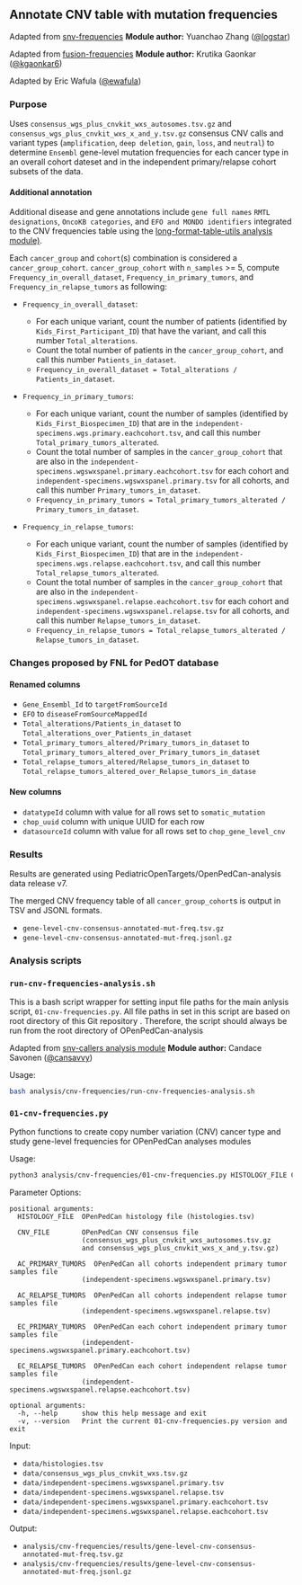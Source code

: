 ## Annotate CNV table with mutation frequencies

Adapted from [snv-frequencies](https://github.com/logstar/OpenPedCan-analysis/tree/snv-freq/analyses/snv-frequencies)
**Module author:** Yuanchao Zhang ([@logstar](https://github.com/logstar))

Adapted from [fusion-frequencies](https://github.com/PediatricOpenTargets/OpenPedCan-analysis/tree/kgaonkar6/fusion_freq/analyses/fusion-frequencies)
**Module author:** Krutika Gaonkar ([@kgaonkar6](https://github.com/kgaonkar6))

Adapted by Eric Wafula ([@ewafula](https://github.com/ewafula)) 

### Purpose
Uses `consensus_wgs_plus_cnvkit_wxs_autosomes.tsv.gz` and `consensus_wgs_plus_cnvkit_wxs_x_and_y.tsv.gz` consensus CNV calls and variant types (`amplification`, `deep deletion`, `gain`, `loss`, and `neutral`) to determine `Ensembl` gene-level mutation frequencies for each cancer type in an overall cohort dateset and in the independent primary/relapse cohort subsets of the data.

#### Additional annotation
Additional disease and gene annotations include `gene full names` `RMTL designations`, `OncoKB categories`, and `EFO and MONDO identifiers` integrated to the CNV frequencies table using the [long-format-table-utils analysis module)](https://github.com/PediatricOpenTargets/OpenPedCan-analysis/tree/dev/analyses/long-format-table-utils).

Each `cancer_group` and `cohort`(s) combination is considered a `cancer_group_cohort`. `cancer_group_cohort` with `n_samples` >= 5, compute `Frequency_in_overall_dataset`, `Frequency_in_primary_tumors`, and `Frequency_in_relapse_tumors` as following:

- `Frequency_in_overall_dataset`:
  - For each unique variant, count the number of patients (identified by `Kids_First_Participant_ID`) that have the variant, and call this number `Total_alterations`.
  - Count the total number of patients in the `cancer_group_cohort`, and call this number `Patients_in_dataset`.
  - `Frequency_in_overall_dataset = Total_alterations / Patients_in_dataset`.

- `Frequency_in_primary_tumors`:
  - For each unique variant, count the number of samples (identified by `Kids_First_Biospecimen_ID`) that are in the `independent-specimens.wgs.primary.eachcohort.tsv`, and call this number `Total_primary_tumors_alterated`.
  - Count the total number of samples in the `cancer_group_cohort` that are also in the `independent-specimens.wgswxspanel.primary.eachcohort.tsv` for each cohort and `independent-specimens.wgswxspanel.primary.tsv` for all cohorts, and call this number `Primary_tumors_in_dataset`.
  - `Frequency_in_primary_tumors = Total_primary_tumors_alterated / Primary_tumors_in_dataset`.

- `Frequency_in_relapse_tumors`:
  - For each unique variant, count the number of samples (identified by `Kids_First_Biospecimen_ID`) that are in the `independent-specimens.wgs.relapse.eachcohort.tsv`, and call this number `Total_relapse_tumors_alterated`.
  - Count the total number of samples in the `cancer_group_cohort` that are also in the `independent-specimens.wgswxspanel.relapse.eachcohort.tsv` for each cohort and `independent-specimens.wgswxspanel.relapse.tsv` for all cohorts, and call this number `Relapse_tumors_in_dataset`.
  - `Frequency_in_relapse_tumors = Total_relapse_tumors_alterated / Relapse_tumors_in_dataset`.


### Changes proposed by FNL for PedOT database

#### Renamed columns 
- `Gene_Ensembl_Id` to `targetFromSourceId`
- `EFO` to `diseaseFromSourceMappedId`
- `Total_alterations/Patients_in_dataset` to `Total_alterations_over_Patients_in_dataset`
- `Total_primary_tumors_altered/Primary_tumors_in_dataset` to `Total_primary_tumors_altered_over_Primary_tumors_in_dataset`
- `Total_relapse_tumors_altered/Relapse_tumors_in_dataset` to `Total_relapse_tumors_altered_over_Relapse_tumors_in_datase`


#### New columns
- `datatypeId` column with value for all rows set to `somatic_mutation`
- `chop_uuid` column with unique UUID for each row
- `datasourceId` column with value for all rows set to `chop_gene_level_cnv`



### Results

Results are generated using PediatricOpenTargets/OpenPedCan-analysis data release v7.

The merged CNV frequency table of all `cancer_group_cohort`s is output in TSV and JSONL formats.

- `gene-level-cnv-consensus-annotated-mut-freq.tsv.gz`
- `gene-level-cnv-consensus-annotated-mut-freq.jsonl.gz`

### Analysis scripts

### `run-cnv-frequencies-analysis.sh`
This is a bash script wrapper for setting input file paths for the main anlysis script, `01-cnv-frequencies.py`. All file paths in set in this script are based on root directory of this Git repository . Therefore, the script should always be run from the root directory of OPenPedCan-analysis

Adapted from [snv-callers analysis module](https://github.com/PediatricOpenTargets/OpenPedCan-analysis/blob/dev/analyses/snv-callers/run_caller_consensus_analysis.sh)
**Module author:** Candace Savonen ([@cansavvy](https://github.com/cansavvy))

Usage:
```bash
bash analysis/cnv-frequencies/run-cnv-frequencies-analysis.sh

```

### `01-cnv-frequencies.py`
Python functions to create copy number variation (CNV) cancer type and study gene-level frequencies for OPenPedCan analyses modules

Usage:
```bash
python3 analysis/cnv-frequencies/01-cnv-frequencies.py HISTOLOGY_FILE CNV_FILE  AC_PRIMARY_TUMORS AC_RELAPSE_TUMORS EC_PRIMARY_TUMORS EC_RELAPSE_TUMORS
```

Parameter Options:
```
positional arguments:
  HISTOLOGY_FILE  OPenPedCan histology file (histologies.tsv)
                  
  CNV_FILE        OPenPedCan CNV consensus file 
                  (consensus_wgs_plus_cnvkit_wxs_autosomes.tsv.gz
                  and consensus_wgs_plus_cnvkit_wxs_x_and_y.tsv.gz)
                  
  AC_PRIMARY_TUMORS  OPenPedCan all cohorts independent primary tumor samples file 
                  (independent-specimens.wgswxspanel.primary.tsv)
                  
  AC_RELAPSE_TUMORS  OPenPedCan all cohorts independent relapse tumor samples file 
                  (independent-specimens.wgswxspanel.relapse.tsv)
                  
  EC_PRIMARY_TUMORS  OPenPedCan each cohort independent primary tumor samples file 
                  (independent-specimens.wgswxspanel.primary.eachcohort.tsv)
                  
  EC_RELAPSE_TUMORS  OPenPedCan each cohort independent relapse tumor samples file 
                  (independent-specimens.wgswxspanel.relapse.eachcohort.tsv)

optional arguments:
  -h, --help      show this help message and exit
  -v, --version   Print the current 01-cnv-frequencies.py version and exit
```

Input:
- `data/histologies.tsv`
- `data/consensus_wgs_plus_cnvkit_wxs.tsv.gz`
- `data/independent-specimens.wgswxspanel.primary.tsv`
- `data/independent-specimens.wgswxspanel.relapse.tsv`
- `data/independent-specimens.wgswxspanel.primary.eachcohort.tsv`
- `data/independent-specimens.wgswxspanel.relapse.eachcohort.tsv`

Output:
- `analysis/cnv-frequencies/results/gene-level-cnv-consensus-annotated-mut-freq.tsv.gz`
- `analysis/cnv-frequencies/results/gene-level-cnv-consensus-annotated-mut-freq.jsonl.gz`

